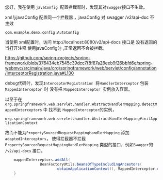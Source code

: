 您好，我在使用 `javaConfig `配置拦截器时，发现其对`swagger`接口不生效。

xml与javaConfig 配置同一个拦截器 ，javaConfig 对 swagger /v2/api-doc 不生效

`com.example.demo.config.AutoConfig`

当使用 xml配置时，访问 http://localhost:8080/v2/api-docs 接口是 没有返回的
当打开注释 使用javaConfig时 ,正常返回不会被拦截。

https://github.com/spring-projects/spring-framework/blob/376434eb7545c39dcc7f8f87a28eeb9f26bbfd6e/spring-webmvc/src/main/java/org/springframework/web/servlet/config/annotation/InterceptorRegistration.java#L130

debug代码时，发现`InterceptorRegistration `将`HandlerInterceptor` 包装 `MappedInterceptor `时
 没有把 `MappedInterceptor `实例放入容器。

以至于在 `org.springframework.web.servlet.handler.AbstractHandlerMapping.detectMappedInterceptors`
中 找不到 `MappedInterceptor`的实例，

`org.springframework.web.servlet.handler.AbstractHandlerMapping#initApplicationContext`

故而不能为`PropertySourcedRequestMappingHandlerMapping` 添加 `adaptedInterceptors`，
使得拦截器不拦截`PropertySourcedRequestMappingHandlerMapping` 类型的接口，例如`Swagger`的 `/v2/api-docs` 接口。

```	java
	mappedInterceptors.addAll(
				BeanFactoryUtils.beansOfTypeIncludingAncestors(
						obtainApplicationContext(), MappedInterceptor.class, true, false).values());
	}
```
